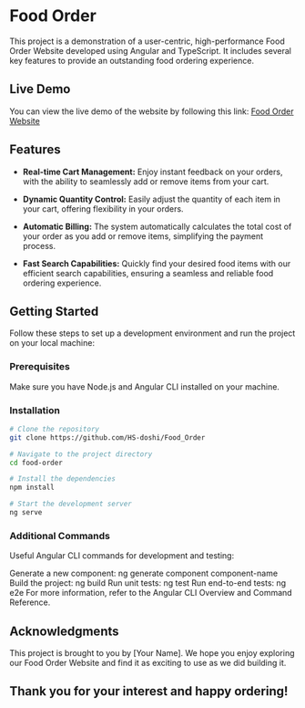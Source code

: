 # Food Order

This project is a demonstration of a user-centric, high-performance Food Order Website developed using Angular and TypeScript. It includes several key features to provide an outstanding food ordering experience.

## Live Demo

You can view the live demo of the website by following this link: [Food Order Website](https://testyfood-order.netlify.app/)

## Features

- **Real-time Cart Management:** Enjoy instant feedback on your orders, with the ability to seamlessly add or remove items from your cart.

- **Dynamic Quantity Control:** Easily adjust the quantity of each item in your cart, offering flexibility in your orders.

- **Automatic Billing:** The system automatically calculates the total cost of your order as you add or remove items, simplifying the payment process.

- **Fast Search Capabilities:** Quickly find your desired food items with our efficient search capabilities, ensuring a seamless and reliable food ordering experience.

## Getting Started

Follow these steps to set up a development environment and run the project on your local machine:

### Prerequisites

Make sure you have Node.js and Angular CLI installed on your machine.

### Installation

```bash
# Clone the repository
git clone https://github.com/HS-doshi/Food_Order

# Navigate to the project directory
cd food-order

# Install the dependencies
npm install

# Start the development server
ng serve

```

### Additional Commands
Useful Angular CLI commands for development and testing:

Generate a new component: ng generate component component-name
Build the project: ng build
Run unit tests: ng test
Run end-to-end tests: ng e2e
For more information, refer to the Angular CLI Overview and Command Reference.

## Acknowledgments
This project is brought to you by [Your Name]. We hope you enjoy exploring our Food Order Website and find it as exciting to use as we did building it.

## Thank you for your interest and happy ordering!
